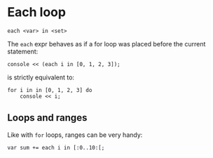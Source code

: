 Each loop
=========

```
each <var> in <set>
```

The `each` expr behaves as if a for loop was placed before the current statement:
```
console << (each i in [0, 1, 2, 3]);
```
is strictly equivalent to:
```
for i in in [0, 1, 2, 3] do
    console << i;
```


Loops and ranges
----------------

Like with `for` loops, ranges can be very handy:
```
var sum += each i in [:0..10:[;
```